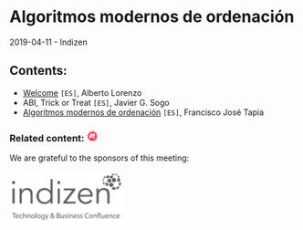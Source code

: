 # Algoritmos modernos de ordenación
2019-04-11 - Indizen

## Contents:
- [Welcome](welcome.pdf) `[ES]`, Alberto Lorenzo
- ABI, Trick or Treat `[ES]`, Javier G. Sogo
- [Algoritmos modernos de ordenación](algoritmos_modernos_de_ordenacion.pdf) `[ES]`, Francisco José Tapia

### Related content: [<img src="../assets/brand-logos/meetup.svg" alt="meetup" height="20"/>](https://www.meetup.com/es-ES/Madrid-C-Cpp/events/256976147/)

We are grateful to the sponsors of this meeting:  

[<img src="../assets/sponsor-logos/indizen.png" alt="Indizen" width="200"/>](https://indizen.com/)
